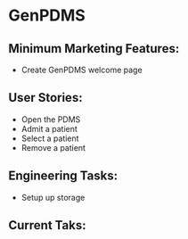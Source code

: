GenPDMS
============================================================

Minimum Marketing Features:
---------------------------
- Create GenPDMS welcome page

User Stories:
-------------
- Open the PDMS
- Admit a patient
- Select a patient
- Remove a patient

Engineering Tasks:
------------------
- Setup up storage

Current Taks:
-------------
